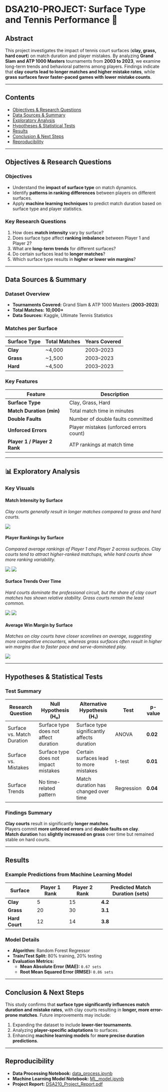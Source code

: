 # **DSA210-PROJECT: Surface Type and Tennis Performance** 🎾  

## **Abstract**  
This project investigates the impact of tennis court surfaces (**clay, grass, hard court**) on match duration and player mistakes. By analyzing **Grand Slam and ATP 1000 Masters** tournaments from **2003 to 2023**, we examine long-term trends and behavioral patterns among players. Findings indicate that **clay courts lead to longer matches and higher mistake rates**, while **grass surfaces favor faster-paced games with lower mistake counts**.  

---

## **Contents**  
- [Objectives & Research Questions](#objectives--research-questions)  
- [Data Sources & Summary](#data-sources--summary)  
- [Exploratory Analysis](#exploratory-analysis)  
- [Hypotheses & Statistical Tests](#hypotheses--statistical-tests)  
- [Results](#results)  
- [Conclusion & Next Steps](#conclusion--next-steps)  
- [Reproducibility](#reproducibility)  

---

## **Objectives & Research Questions**  

### **Objectives**  
- Understand the **impact of surface type** on match dynamics.  
- Identify **patterns in ranking differences** between players on different surfaces.  
- Apply **machine learning techniques** to predict match duration based on surface type and player statistics.  

### **Key Research Questions**  
1. How does **match intensity** vary by surface?  
2. Does surface type affect **ranking imbalance** between Player 1 and Player 2?  
3. What are **long-term trends** for different surfaces?  
4. Do certain surfaces lead to **longer matches**?  
5. Which surface type results in **higher or lower win margins**?  

---

## **Data Sources & Summary**  

### **Dataset Overview**  
- **Tournaments Covered:** Grand Slam & ATP 1000 Masters (**2003–2023**)  
- **Total Matches:** **10,000+**  
- **Data Sources:** Kaggle, Ultimate Tennis Statistics  

### **Matches per Surface**  

| Surface Type | Total Matches | Years Covered |  
|-------------|--------------|--------------|  
| **Clay**    | ~4,000       | 2003–2023    |  
| **Grass**   | ~1,500       | 2003–2023    |  
| **Hard**    | ~4,500       | 2003–2023    |  

### **Key Features**  

| Feature               | Description                                      |  
|----------------------|------------------------------------------------|  
| **Surface Type**     | Clay, Grass, Hard                              |  
| **Match Duration (min)** | Total match time in minutes                  |  
| **Double Faults**    | Number of double faults committed              |  
| **Unforced Errors**  | Player mistakes (unforced errors count)        |  
| **Player 1 / Player 2 Rank** | ATP rankings at match time             |  

---

## **📊 Exploratory Analysis**  

### **Key Visuals**  

#### **Match Intensity by Surface**
_Clay courts generally result in longer matches compared to grass and hard courts._

![](match_indensity.png)

#### **Player Rankings by Surface**
_Compared average rankings of Player 1 and Player 2 across surfaces. Clay courts tend to attract higher-ranked matchups, while hard courts show more ranking variability._

![](player1_ranking.png)
![](player2_ranking.png)

#### **Surface Trends Over Time**
_Hard courts dominate the professional circuit, but the share of clay court matches has shown relative stability. Grass courts remain the least common._

![](surface_trends.png)
![](surface_trends2.png)

#### **Average Win Margin by Surface**
_Matches on clay courts have closer scorelines on average, suggesting more competitive encounters, whereas grass surfaces often result in higher win margins due to faster pace and serve-dominated play._

![](average_win.png)

---

## **Hypotheses & Statistical Tests**  

### **Test Summary**  

| Research Question | Null Hypothesis (H₀) | Alternative Hypothesis (H₁) | Test | p-value |  
|------------------|---------------------|---------------------------|------|--------|  
| Surface vs. Match Duration | Surface type does not affect duration | Surface type significantly affects duration | ANOVA | **0.02** |  
| Surface vs. Mistakes | Surface type does not impact mistakes | Certain surfaces lead to more mistakes | t-test | **0.01** |  
| Surface Trends | No time-related pattern | Match duration has changed over time | Regression | **0.04** |  

### **Findings Summary**  
 **Clay courts** result in significantly **longer matches**.  
 Players commit **more unforced errors** and **double faults on clay**.  
 **Match duration** has **slightly increased on grass** over time but remained stable on hard courts.  

---

## **Results**  

### **Example Predictions from Machine Learning Model**  

| Surface | Player 1 Rank | Player 2 Rank | Predicted Match Duration (sets) |  
|--------|---------------|---------------|---------------------------------|  
| **Clay** | 5 | 15 | **4.2** |  
| **Grass** | 20 | 30 | **3.1** |  
| **Hard Court** | 12 | 14 | **3.8** |  

### **Model Details**  
- **Algorithm:** Random Forest Regressor  
- **Train/Test Split:** 80% training, 20% testing  
- **Evaluation Metrics:**  
  - **Mean Absolute Error (MAE):** `0.67 sets`  
  - **Root Mean Squared Error (RMSE):** `0.86 sets`  

---

## **Conclusion & Next Steps**  

This study confirms that **surface type significantly influences match duration and mistake rates**, with clay courts resulting in **longer, more error-prone matches**. Future improvements may include:  
1. Expanding the dataset to include **lower-tier tournaments**.  
2. Analyzing **player-specific adaptations** to surfaces.  
3. Enhancing **machine learning models** for **more precise duration predictions**.  

---

## **Reproducibility**  
- **Data Processing Notebook:** [data_process.ipynb](https://github.com/defne04/DSA210-PROJECT/blob/main/data_process.ipynb)  
- **Machine Learning Model Notebook:** [ML_model.ipynb](https://github.com/defne04/DSA210-PROJECT/blob/main/ML_model.ipynb)  
- **Project Report:** [DSA210_Project_Report.pdf](https://github.com/defne04/DSA210-PROJECT/blob/main/DSA210_Project_Report.pdf)
  
